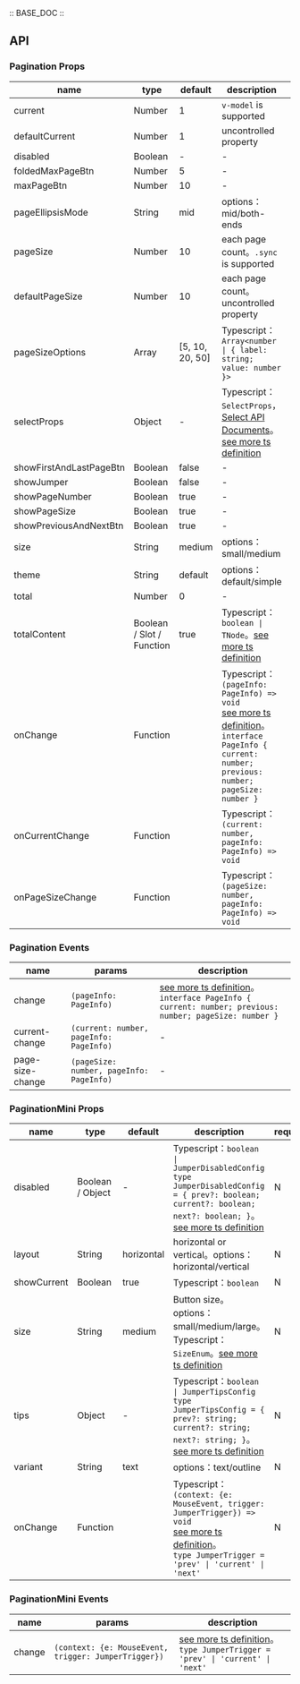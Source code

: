 :: BASE_DOC ::

## API

### Pagination Props

name | type | default | description | required
-- | -- | -- | -- | --
current | Number | 1 | `v-model` is supported | N
defaultCurrent | Number | 1 | uncontrolled property | N
disabled | Boolean | - | \- | N
foldedMaxPageBtn | Number | 5 | \- | N
maxPageBtn | Number | 10 | \- | N
pageEllipsisMode | String | mid | options：mid/both-ends | N
pageSize | Number | 10 | each page count。`.sync` is supported | N
defaultPageSize | Number | 10 | each page count。uncontrolled property | N
pageSizeOptions | Array | [5, 10, 20, 50] | Typescript：`Array<number \| { label: string; value: number }>` | N
selectProps | Object | - | Typescript：`SelectProps`，[Select API Documents](./select?tab=api)。[see more ts definition](https://github.com/Tencent/tdesign-vue/tree/develop/src/pagination/type.ts) | N
showFirstAndLastPageBtn | Boolean | false | \- | N
showJumper | Boolean | false | \- | N
showPageNumber | Boolean | true | \- | N
showPageSize | Boolean | true | \- | N
showPreviousAndNextBtn | Boolean | true | \- | N
size | String | medium | options：small/medium | N
theme | String | default | options：default/simple | N
total | Number | 0 | \- | N
totalContent | Boolean / Slot / Function | true | Typescript：`boolean \| TNode`。[see more ts definition](https://github.com/Tencent/tdesign-vue/blob/develop/src/common.ts) | N
onChange | Function |  | Typescript：`(pageInfo: PageInfo) => void`<br/>[see more ts definition](https://github.com/Tencent/tdesign-vue/tree/develop/src/pagination/type.ts)。<br/>`interface PageInfo { current: number; previous: number; pageSize: number }`<br/> | N
onCurrentChange | Function |  | Typescript：`(current: number, pageInfo: PageInfo) => void`<br/> | N
onPageSizeChange | Function |  | Typescript：`(pageSize: number, pageInfo: PageInfo) => void`<br/> | N

### Pagination Events

name | params | description
-- | -- | --
change | `(pageInfo: PageInfo)` | [see more ts definition](https://github.com/Tencent/tdesign-vue/tree/develop/src/pagination/type.ts)。<br/>`interface PageInfo { current: number; previous: number; pageSize: number }`<br/>
current-change | `(current: number, pageInfo: PageInfo)` | \-
page-size-change | `(pageSize: number, pageInfo: PageInfo)` | \-

### PaginationMini Props

name | type | default | description | required
-- | -- | -- | -- | --
disabled | Boolean / Object | - | Typescript：`boolean \| JumperDisabledConfig` `type JumperDisabledConfig = { prev?: boolean; current?: boolean; next?: boolean; }`。[see more ts definition](https://github.com/Tencent/tdesign-vue/tree/develop/src/pagination/type.ts) | N
layout | String | horizontal | horizontal or vertical。options：horizontal/vertical | N
showCurrent | Boolean | true | Typescript：`boolean` | N
size | String | medium | Button size。options：small/medium/large。Typescript：`SizeEnum`。[see more ts definition](https://github.com/Tencent/tdesign-vue/blob/develop/src/common.ts) | N
tips | Object | - | Typescript：`boolean \| JumperTipsConfig` `type JumperTipsConfig = { prev?: string; current?: string; next?: string; }`。[see more ts definition](https://github.com/Tencent/tdesign-vue/tree/develop/src/pagination/type.ts) | N
variant | String | text | options：text/outline | N
onChange | Function |  | Typescript：`(context: {e: MouseEvent, trigger: JumperTrigger}) => void`<br/>[see more ts definition](https://github.com/Tencent/tdesign-vue/tree/develop/src/pagination/type.ts)。<br/>`type JumperTrigger = 'prev' \| 'current' \| 'next'`<br/> | N

### PaginationMini Events

name | params | description
-- | -- | --
change | `(context: {e: MouseEvent, trigger: JumperTrigger})` | [see more ts definition](https://github.com/Tencent/tdesign-vue/tree/develop/src/pagination/type.ts)。<br/>`type JumperTrigger = 'prev' \| 'current' \| 'next'`<br/>
